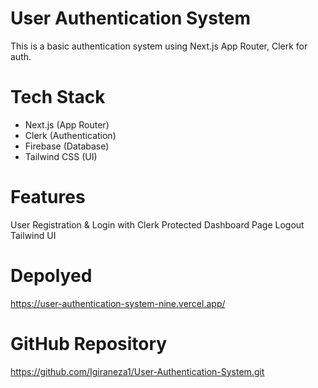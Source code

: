 # User Authentication System

This is a basic authentication system using Next.js App Router, Clerk for auth.

# Tech Stack

- Next.js (App Router)
- Clerk (Authentication)
- Firebase (Database)
- Tailwind CSS (UI)

# Features

 User Registration & Login with Clerk
 Protected Dashboard Page
 Logout
 Tailwind UI


# Depolyed

https://user-authentication-system-nine.vercel.app/

# GitHub Repository

https://github.com/Igiraneza1/User-Authentication-System.git

